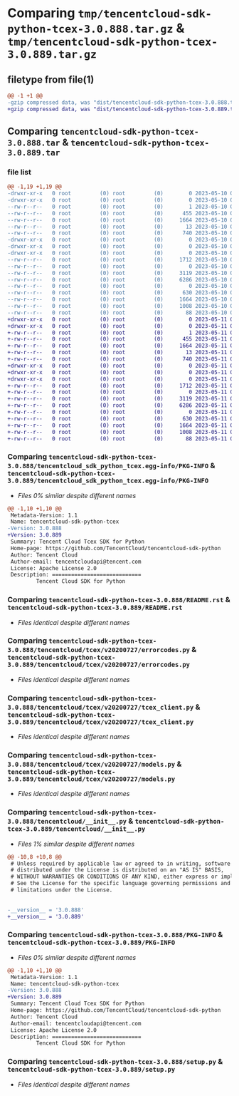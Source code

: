 # Comparing `tmp/tencentcloud-sdk-python-tcex-3.0.888.tar.gz` & `tmp/tencentcloud-sdk-python-tcex-3.0.889.tar.gz`

## filetype from file(1)

```diff
@@ -1 +1 @@
-gzip compressed data, was "dist/tencentcloud-sdk-python-tcex-3.0.888.tar", last modified: Wed May 10 02:49:19 2023, max compression
+gzip compressed data, was "dist/tencentcloud-sdk-python-tcex-3.0.889.tar", last modified: Thu May 11 03:15:23 2023, max compression
```

## Comparing `tencentcloud-sdk-python-tcex-3.0.888.tar` & `tencentcloud-sdk-python-tcex-3.0.889.tar`

### file list

```diff
@@ -1,19 +1,19 @@
-drwxr-xr-x   0 root         (0) root         (0)        0 2023-05-10 02:49:19.000000 tencentcloud-sdk-python-tcex-3.0.888/
-drwxr-xr-x   0 root         (0) root         (0)        0 2023-05-10 02:49:19.000000 tencentcloud-sdk-python-tcex-3.0.888/tencentcloud_sdk_python_tcex.egg-info/
--rw-r--r--   0 root         (0) root         (0)        1 2023-05-10 02:49:19.000000 tencentcloud-sdk-python-tcex-3.0.888/tencentcloud_sdk_python_tcex.egg-info/dependency_links.txt
--rw-r--r--   0 root         (0) root         (0)      455 2023-05-10 02:49:19.000000 tencentcloud-sdk-python-tcex-3.0.888/tencentcloud_sdk_python_tcex.egg-info/SOURCES.txt
--rw-r--r--   0 root         (0) root         (0)     1664 2023-05-10 02:49:19.000000 tencentcloud-sdk-python-tcex-3.0.888/tencentcloud_sdk_python_tcex.egg-info/PKG-INFO
--rw-r--r--   0 root         (0) root         (0)       13 2023-05-10 02:49:19.000000 tencentcloud-sdk-python-tcex-3.0.888/tencentcloud_sdk_python_tcex.egg-info/top_level.txt
--rw-r--r--   0 root         (0) root         (0)      740 2023-05-10 02:49:19.000000 tencentcloud-sdk-python-tcex-3.0.888/README.rst
-drwxr-xr-x   0 root         (0) root         (0)        0 2023-05-10 02:49:19.000000 tencentcloud-sdk-python-tcex-3.0.888/tencentcloud/
-drwxr-xr-x   0 root         (0) root         (0)        0 2023-05-10 02:49:19.000000 tencentcloud-sdk-python-tcex-3.0.888/tencentcloud/tcex/
-drwxr-xr-x   0 root         (0) root         (0)        0 2023-05-10 02:49:19.000000 tencentcloud-sdk-python-tcex-3.0.888/tencentcloud/tcex/v20200727/
--rw-r--r--   0 root         (0) root         (0)     1712 2023-05-10 02:49:19.000000 tencentcloud-sdk-python-tcex-3.0.888/tencentcloud/tcex/v20200727/errorcodes.py
--rw-r--r--   0 root         (0) root         (0)        0 2023-05-10 02:49:19.000000 tencentcloud-sdk-python-tcex-3.0.888/tencentcloud/tcex/v20200727/__init__.py
--rw-r--r--   0 root         (0) root         (0)     3119 2023-05-10 02:49:19.000000 tencentcloud-sdk-python-tcex-3.0.888/tencentcloud/tcex/v20200727/tcex_client.py
--rw-r--r--   0 root         (0) root         (0)     6286 2023-05-10 02:49:19.000000 tencentcloud-sdk-python-tcex-3.0.888/tencentcloud/tcex/v20200727/models.py
--rw-r--r--   0 root         (0) root         (0)        0 2023-05-10 02:49:19.000000 tencentcloud-sdk-python-tcex-3.0.888/tencentcloud/tcex/__init__.py
--rw-r--r--   0 root         (0) root         (0)      630 2023-05-10 02:49:19.000000 tencentcloud-sdk-python-tcex-3.0.888/tencentcloud/__init__.py
--rw-r--r--   0 root         (0) root         (0)     1664 2023-05-10 02:49:19.000000 tencentcloud-sdk-python-tcex-3.0.888/PKG-INFO
--rw-r--r--   0 root         (0) root         (0)     1008 2023-05-10 02:49:19.000000 tencentcloud-sdk-python-tcex-3.0.888/setup.py
--rw-r--r--   0 root         (0) root         (0)       88 2023-05-10 02:49:19.000000 tencentcloud-sdk-python-tcex-3.0.888/setup.cfg
+drwxr-xr-x   0 root         (0) root         (0)        0 2023-05-11 03:15:23.000000 tencentcloud-sdk-python-tcex-3.0.889/
+drwxr-xr-x   0 root         (0) root         (0)        0 2023-05-11 03:15:23.000000 tencentcloud-sdk-python-tcex-3.0.889/tencentcloud_sdk_python_tcex.egg-info/
+-rw-r--r--   0 root         (0) root         (0)        1 2023-05-11 03:15:23.000000 tencentcloud-sdk-python-tcex-3.0.889/tencentcloud_sdk_python_tcex.egg-info/dependency_links.txt
+-rw-r--r--   0 root         (0) root         (0)      455 2023-05-11 03:15:23.000000 tencentcloud-sdk-python-tcex-3.0.889/tencentcloud_sdk_python_tcex.egg-info/SOURCES.txt
+-rw-r--r--   0 root         (0) root         (0)     1664 2023-05-11 03:15:23.000000 tencentcloud-sdk-python-tcex-3.0.889/tencentcloud_sdk_python_tcex.egg-info/PKG-INFO
+-rw-r--r--   0 root         (0) root         (0)       13 2023-05-11 03:15:23.000000 tencentcloud-sdk-python-tcex-3.0.889/tencentcloud_sdk_python_tcex.egg-info/top_level.txt
+-rw-r--r--   0 root         (0) root         (0)      740 2023-05-11 03:15:23.000000 tencentcloud-sdk-python-tcex-3.0.889/README.rst
+drwxr-xr-x   0 root         (0) root         (0)        0 2023-05-11 03:15:23.000000 tencentcloud-sdk-python-tcex-3.0.889/tencentcloud/
+drwxr-xr-x   0 root         (0) root         (0)        0 2023-05-11 03:15:23.000000 tencentcloud-sdk-python-tcex-3.0.889/tencentcloud/tcex/
+drwxr-xr-x   0 root         (0) root         (0)        0 2023-05-11 03:15:23.000000 tencentcloud-sdk-python-tcex-3.0.889/tencentcloud/tcex/v20200727/
+-rw-r--r--   0 root         (0) root         (0)     1712 2023-05-11 03:15:23.000000 tencentcloud-sdk-python-tcex-3.0.889/tencentcloud/tcex/v20200727/errorcodes.py
+-rw-r--r--   0 root         (0) root         (0)        0 2023-05-11 03:15:23.000000 tencentcloud-sdk-python-tcex-3.0.889/tencentcloud/tcex/v20200727/__init__.py
+-rw-r--r--   0 root         (0) root         (0)     3119 2023-05-11 03:15:23.000000 tencentcloud-sdk-python-tcex-3.0.889/tencentcloud/tcex/v20200727/tcex_client.py
+-rw-r--r--   0 root         (0) root         (0)     6286 2023-05-11 03:15:23.000000 tencentcloud-sdk-python-tcex-3.0.889/tencentcloud/tcex/v20200727/models.py
+-rw-r--r--   0 root         (0) root         (0)        0 2023-05-11 03:15:23.000000 tencentcloud-sdk-python-tcex-3.0.889/tencentcloud/tcex/__init__.py
+-rw-r--r--   0 root         (0) root         (0)      630 2023-05-11 03:15:23.000000 tencentcloud-sdk-python-tcex-3.0.889/tencentcloud/__init__.py
+-rw-r--r--   0 root         (0) root         (0)     1664 2023-05-11 03:15:23.000000 tencentcloud-sdk-python-tcex-3.0.889/PKG-INFO
+-rw-r--r--   0 root         (0) root         (0)     1008 2023-05-11 03:15:23.000000 tencentcloud-sdk-python-tcex-3.0.889/setup.py
+-rw-r--r--   0 root         (0) root         (0)       88 2023-05-11 03:15:23.000000 tencentcloud-sdk-python-tcex-3.0.889/setup.cfg
```

### Comparing `tencentcloud-sdk-python-tcex-3.0.888/tencentcloud_sdk_python_tcex.egg-info/PKG-INFO` & `tencentcloud-sdk-python-tcex-3.0.889/tencentcloud_sdk_python_tcex.egg-info/PKG-INFO`

 * *Files 0% similar despite different names*

```diff
@@ -1,10 +1,10 @@
 Metadata-Version: 1.1
 Name: tencentcloud-sdk-python-tcex
-Version: 3.0.888
+Version: 3.0.889
 Summary: Tencent Cloud Tcex SDK for Python
 Home-page: https://github.com/TencentCloud/tencentcloud-sdk-python
 Author: Tencent Cloud
 Author-email: tencentcloudapi@tencent.com
 License: Apache License 2.0
 Description: ============================
         Tencent Cloud SDK for Python
```

### Comparing `tencentcloud-sdk-python-tcex-3.0.888/README.rst` & `tencentcloud-sdk-python-tcex-3.0.889/README.rst`

 * *Files identical despite different names*

### Comparing `tencentcloud-sdk-python-tcex-3.0.888/tencentcloud/tcex/v20200727/errorcodes.py` & `tencentcloud-sdk-python-tcex-3.0.889/tencentcloud/tcex/v20200727/errorcodes.py`

 * *Files identical despite different names*

### Comparing `tencentcloud-sdk-python-tcex-3.0.888/tencentcloud/tcex/v20200727/tcex_client.py` & `tencentcloud-sdk-python-tcex-3.0.889/tencentcloud/tcex/v20200727/tcex_client.py`

 * *Files identical despite different names*

### Comparing `tencentcloud-sdk-python-tcex-3.0.888/tencentcloud/tcex/v20200727/models.py` & `tencentcloud-sdk-python-tcex-3.0.889/tencentcloud/tcex/v20200727/models.py`

 * *Files identical despite different names*

### Comparing `tencentcloud-sdk-python-tcex-3.0.888/tencentcloud/__init__.py` & `tencentcloud-sdk-python-tcex-3.0.889/tencentcloud/__init__.py`

 * *Files 1% similar despite different names*

```diff
@@ -10,8 +10,8 @@
 # Unless required by applicable law or agreed to in writing, software
 # distributed under the License is distributed on an "AS IS" BASIS,
 # WITHOUT WARRANTIES OR CONDITIONS OF ANY KIND, either express or implied.
 # See the License for the specific language governing permissions and
 # limitations under the License.
 
 
-__version__ = '3.0.888'
+__version__ = '3.0.889'
```

### Comparing `tencentcloud-sdk-python-tcex-3.0.888/PKG-INFO` & `tencentcloud-sdk-python-tcex-3.0.889/PKG-INFO`

 * *Files 0% similar despite different names*

```diff
@@ -1,10 +1,10 @@
 Metadata-Version: 1.1
 Name: tencentcloud-sdk-python-tcex
-Version: 3.0.888
+Version: 3.0.889
 Summary: Tencent Cloud Tcex SDK for Python
 Home-page: https://github.com/TencentCloud/tencentcloud-sdk-python
 Author: Tencent Cloud
 Author-email: tencentcloudapi@tencent.com
 License: Apache License 2.0
 Description: ============================
         Tencent Cloud SDK for Python
```

### Comparing `tencentcloud-sdk-python-tcex-3.0.888/setup.py` & `tencentcloud-sdk-python-tcex-3.0.889/setup.py`

 * *Files identical despite different names*

